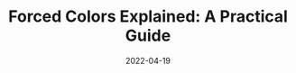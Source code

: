 ---
date: 2022-04-19
publisher: polypane
tags:
  - colors
  - user-agents
target_url: https://polypane.app/blog/forced-colors-explained-a-practical-guide/
title: "Forced Colors Explained: A Practical Guide"
---